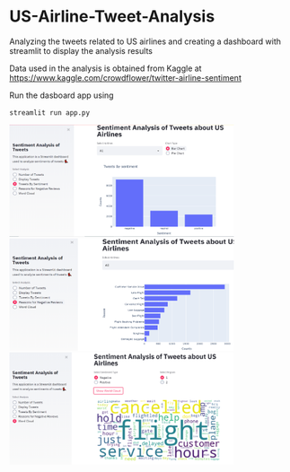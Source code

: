 # US-Airline-Tweet-Analysis
Analyzing the tweets related to US airlines and creating a dashboard with streamlit to display the analysis results

Data used in the analysis is obtained from Kaggle at https://www.kaggle.com/crowdflower/twitter-airline-sentiment

Run the dasboard app using
```
streamlit run app.py
```


<p float="left">
  <img src="img_3.PNG" width="400" height="200" />
  <img src="img_2.PNG" width="400" height="200"/> 
  <img src="img_1.PNG" width="400" height="200"/>
</p>
